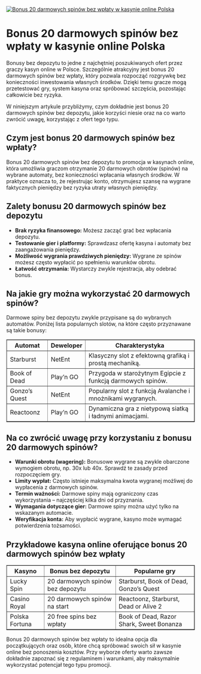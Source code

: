 [![Bonus 20 darmowych spinów bez wpłaty w kasynie online Polska](https://123-caf.pages.dev/gitsignup.png)](https://vrmoo.ru/Bt82HjjY)

<h1>Bonus 20 darmowych spinów bez wpłaty w kasynie online Polska</h1> <p>Bonusy bez depozytu to jedne z najchętniej poszukiwanych ofert przez graczy kasyn online w Polsce. Szczególnie atrakcyjny jest bonus 20 darmowych spinów bez wpłaty, który pozwala rozpocząć rozgrywkę bez konieczności inwestowania własnych środków. Dzięki temu gracze mogą przetestować gry, system kasyna oraz spróbować szczęścia, pozostając całkowicie bez ryzyka.</p> <p>W niniejszym artykule przybliżymy, czym dokładnie jest bonus 20 darmowych spinów bez depozytu, jakie korzyści niesie oraz na co warto zwrócić uwagę, korzystając z ofert tego typu.</p>  <h2>Czym jest bonus 20 darmowych spinów bez wpłaty?</h2> <p>Bonus 20 darmowych spinów bez depozytu to promocja w kasynach online, która umożliwia graczom otrzymanie 20 darmowych obrotów (spinów) na wybrane automaty, bez konieczności wpłacania własnych środków. W praktyce oznacza to, że rejestrując konto, otrzymujesz szansę na wygrane faktycznych pieniędzy bez ryzyka utraty własnych pieniędzy.</p>  <h2>Zalety bonusu 20 darmowych spinów bez depozytu</h2> <ul>   <li><strong>Brak ryzyka finansowego:</strong> Możesz zacząć grać bez wpłacania depozytu.</li>   <li><strong>Testowanie gier i platformy:</strong> Sprawdzasz ofertę kasyna i automaty bez zaangażowania pieniędzy.</li>   <li><strong>Możliwość wygrania prawdziwych pieniędzy:</strong> Wygrane ze spinów możesz często wypłacić po spełnieniu warunków obrotu.</li>   <li><strong>Łatwość otrzymania:</strong> Wystarczy zwykle rejestracja, aby odebrać bonus.</li> </ul>  <h2>Na jakie gry można wykorzystać 20 darmowych spinów?</h2> <p>Darmowe spiny bez depozytu zwykle przypisane są do wybranych automatów. Poniżej lista popularnych slotów, na które często przyznawane są takie bonusy:</p> <table border="1" cellpadding="8" cellspacing="0" style="border-collapse: collapse;">   <thead>     <tr>       <th>Automat</th>       <th>Deweloper</th>       <th>Charakterystyka</th>     </tr>   </thead>   <tbody>     <tr>       <td>Starburst</td>       <td>NetEnt</td>       <td>Klasyczny slot z efektowną grafiką i prostą mechaniką.</td>     </tr>     <tr>       <td>Book of Dead</td>       <td>Play’n GO</td>       <td>Przygoda w starożytnym Egipcie z funkcją darmowych spinów.</td>     </tr>     <tr>       <td>Gonzo’s Quest</td>       <td>NetEnt</td>       <td>Popularny slot z funkcją Avalanche i mnożnikami wygranych.</td>     </tr>     <tr>       <td>Reactoonz</td>       <td>Play’n GO</td>       <td>Dynamiczna gra z nietypową siatką i ładnymi animacjami.</td>     </tr>   </tbody> </table>  <h2>Na co zwrócić uwagę przy korzystaniu z bonusu 20 darmowych spinów?</h2> <ul>   <li><strong>Warunki obrotu (wagering):</strong> Bonusowe wygrane są zwykle obarczone wymogiem obrotu, np. 30x lub 40x. Sprawdź te zasady przed rozpoczęciem gry.</li>   <li><strong>Limity wypłat:</strong> Często istnieje maksymalna kwota wygranej możliwej do wypłacenia z darmowych spinów.</li>   <li><strong>Termin ważności:</strong> Darmowe spiny mają ograniczony czas wykorzystania – najczęściej kilka dni od przyznania.</li>   <li><strong>Wymagania dotyczące gier:</strong> Darmowe spiny można użyć tylko na wskazanym automacie.</li>   <li><strong>Weryfikacja konta:</strong> Aby wypłacić wygrane, kasyno może wymagać potwierdzenia tożsamości.</li> </ul>  <h2>Przykładowe kasyna online oferujące bonus 20 darmowych spinów bez wpłaty</h2> <table border="1" cellpadding="8" cellspacing="0" style="border-collapse: collapse;">   <thead>     <tr>       <th>Kasyno</th>       <th>Bonus bez depozytu</th>       <th>Popularne gry</th>     </tr>   </thead>   <tbody>     <tr>       <td>Lucky Spin</td>       <td>20 darmowych spinów bez depozytu</td>       <td>Starburst, Book of Dead, Gonzo’s Quest</td>     </tr>     <tr>       <td>Casino Royal</td>       <td>20 darmowych spinów na start</td>       <td>Reactoonz, Starburst, Dead or Alive 2</td>     </tr>     <tr>       <td>Polska Fortuna</td>       <td>20 free spins bez wpłaty</td>       <td>Book of Dead, Razor Shark, Sweet Bonanza</td>     </tr>   </tbody> </table>  <p>Bonus 20 darmowych spinów bez wpłaty to idealna opcja dla początkujących oraz osób, które chcą spróbować swoich sił w kasynie online bez ponoszenia kosztów. Przy wyborze oferty warto zawsze dokładnie zapoznać się z regulaminem i warunkami, aby maksymalnie wykorzystać potencjał tego typu promocji.</p>